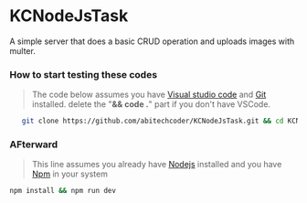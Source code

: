 # KCNodeJsTask

A simple server that does a basic CRUD operation and uploads images with multer.

### How to start testing these codes

> The code below assumes you have [Visual studio code](https://code.visualstudio.com/Download) and [Git](https://git-scm.com/downloads) installed. delete the "**&& code .**" part if you don't have VSCode.

```bash
   git clone https://github.com/abitechcoder/KCNodeJsTask.git && cd KCNodeJsTask && code .
```

### AFterward

> This line assumes you already have [Nodejs](https://nodejs.org) installed and you have [Npm](https://nodejs.org) in your system

```bash
npm install && npm run dev
```
